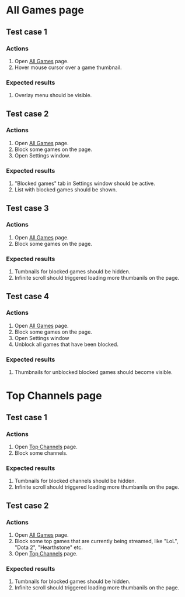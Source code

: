 # All Games page

## Test case 1

### Actions
1. Open [All Games](http://www.twitch.tv/directory) page.
2. Hover mouse cursor over a game thumbnail.

### Expected results
1. Overlay menu should be visible.

## Test case 2

### Actions
1. Open [All Games](http://www.twitch.tv/directory) page.
2. Block some games on the page.
3. Open Settings window.

### Expected results
1. "Blocked games" tab in Settings window should be active.
2. List with blocked games should be shown.

## Test case 3

### Actions
1. Open [All Games](http://www.twitch.tv/directory) page.
2. Block some games on the page.

### Expected results
1. Tumbnails for blocked games should be hidden.
2. Infinite scroll should triggered loading more thumbanils on the page.

## Test case 4

### Actions
1. Open [All Games](http://www.twitch.tv/directory) page.
2. Block some games on the page.
3. Open Settings window
4. Unblock all games that have been blocked.

### Expected results
1. Thumbnails for unblocked blocked games should become visible.

# Top Channels page

## Test case 1

### Actions
1. Open [Top Channels](http://www.twitch.tv/directory/all) page.
2. Block some channels.

### Expected results
1. Tumbnails for blocked channels should be hidden.
2. Infinite scroll should triggered loading more thumbanils on the page.

## Test case 2

### Actions
1. Open [All Games](http://www.twitch.tv/directory) page.
2. Block some top games that are currently being streamed, like "LoL", "Dota 2", "Hearthstone" etc.
3. Open [Top Channels](http://www.twitch.tv/directory/all) page.

### Expected results
1. Tumbnails for blocked games should be hidden.
2. Infinite scroll should triggered loading more thumbanils on the page.
